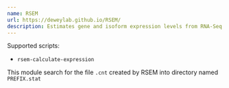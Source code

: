 ```yaml
---
name: RSEM
url: https://deweylab.github.io/RSEM/
description: Estimates gene and isoform expression levels from RNA-Seq data
---
```


Supported scripts:

- `rsem-calculate-expression`

This module search for the file `.cnt` created by RSEM into directory named `PREFIX.stat`
